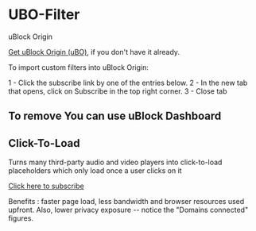 # UBO-Filter

uBlock Origin

[Get uBlock Origin (uBO)](https://ublockorigin.com/), if you don't have it already.

To import custom filters into uBlock Origin:

1 - Click the subscribe link by one of the entries below.
2 - In the new tab that opens, click on Subscribe in the top right corner.
3 - Close tab

To remove You can use uBlock Dashboard
-----------------------------------------------------------------------------------

## Click-To-Load
Turns many third-party audio and video players into click-to-load placeholders which only load once a user clicks on it

[Click here to subscribe](https://subscribe.adblockplus.org/?location=https://raw.githubusercontent.com/shon-1/UBO-Filter/main/Filter/YT-block.txt&title=YouTube%20Blocklist)

Benefits : faster page load, less bandwidth and browser resources used upfront. Also, lower privacy exposure -- notice the "Domains connected" figures.
